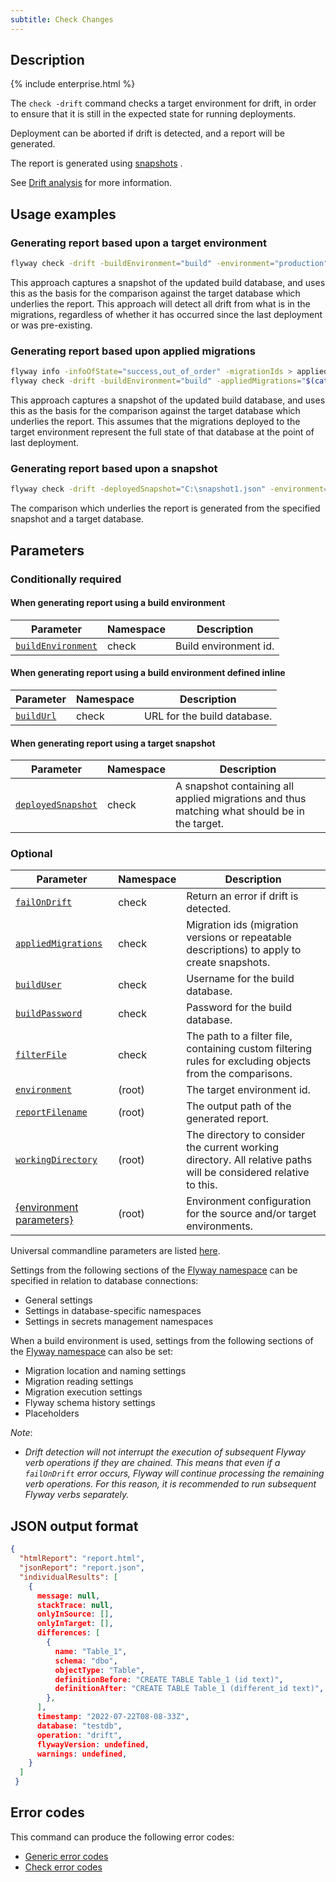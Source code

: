 ```yaml
---
subtitle: Check Changes
---
```


## Description

{% include enterprise.html %}

The `check -drift` command checks a target environment for drift, in order to ensure that it is still in the expected state for running deployments.

Deployment can be aborted if drift is detected, and a report will be generated.

The report is generated using [snapshots](https://documentation.red-gate.com/display/FD/Snapshots) .

See [Drift analysis](https://documentation.red-gate.com/display/FD/Drift+analysis) for more information.

## Usage examples

### Generating report based upon a target environment

```bash
flyway check -drift -buildEnvironment="build" -environment="production"
```

This approach captures a snapshot of the updated build database, and uses this as the basis for the comparison against the target database which underlies the report.
This approach will detect all drift from what is in the migrations, regardless of whether it has occurred since the last deployment or was pre-existing.

### Generating report based upon applied migrations

```bash
flyway info -infoOfState="success,out_of_order" -migrationIds > appliedMigrations.txt
flyway check -drift -buildEnvironment="build" -appliedMigrations="$(cat appliedMigrations.txt) -environment="production"
```

This approach captures a snapshot of the updated build database, and uses this as the basis for the comparison against the target database which underlies the report.
This assumes that the migrations deployed to the target environment represent the full state of that database at the point of last deployment.

### Generating report based upon a snapshot

```bash
flyway check -drift -deployedSnapshot="C:\snapshot1.json" -environment="Production"
```
The comparison which underlies the report is generated from the specified snapshot and a target database. 

## Parameters

### Conditionally required

#### When generating report using a build environment

| Parameter                                                                                                            | Namespace | Description           |
|----------------------------------------------------------------------------------------------------------------------|-----------|-----------------------|
| [`buildEnvironment`](<Configuration/Flyway Namespace/Flyway Check Namespace/Flyway Check Build Environment Setting>) | check     | Build environment id. |

#### When generating report using a build environment defined inline

| Parameter                                                                                            | Namespace | Description                 |
|------------------------------------------------------------------------------------------------------|-----------|-----------------------------|
| [`buildUrl`](<Configuration/Flyway Namespace/Flyway Check Namespace/Flyway Check Build URL Setting>) | check     | URL for the build database. |

#### When generating report using a target snapshot

| Parameter                                                                                                            | Namespace | Description                                                                                  |
|----------------------------------------------------------------------------------------------------------------------|-----------|----------------------------------------------------------------------------------------------|
| [`deployedSnapshot`](<Configuration/Flyway Namespace/Flyway Check Namespace/Flyway Check Deployed Snapshot Setting>) | check     | A snapshot containing all applied migrations and thus matching what should be in the target. |

### Optional

| Parameter                                                                                                              | Namespace | Description                                                                                                      |
|------------------------------------------------------------------------------------------------------------------------|-----------|------------------------------------------------------------------------------------------------------------------|
| [`failOnDrift`](<Configuration/Flyway Namespace/Flyway Check Namespace/Flyway Check Fail On Drift Setting>)            | check     | Return an error if drift is detected.                                                                            |
| [`appliedMigrations`](<Configuration/Flyway Namespace/Flyway Check Namespace/Flyway Check Applied Migrations Setting>) | check     | Migration ids (migration versions or repeatable descriptions) to apply to create snapshots.                      |
| [`buildUser`](<Configuration/Flyway Namespace/Flyway Check Namespace/Flyway Check Build User Setting>)                 | check     | Username for the build database.                                                                                 |
| [`buildPassword`](<Configuration/Flyway Namespace/Flyway Check Namespace/Flyway Check Build Password Setting>)         | check     | Password for the build database.                                                                                 |
| [`filterFile`](<Configuration/Flyway Namespace/Flyway Check Namespace/Flyway Check Filter File Setting>)               | check     | The path to a filter file, containing custom filtering rules for excluding objects from the comparisons.         |
| [`environment`](<Configuration/Flyway Namespace/Flyway Environment Setting>)                                           | (root)    | The target environment id.                                                                                       |
| [`reportFilename`](<Configuration/Flyway Namespace/Flyway Report Filename Setting>)                                    | (root)    | The output path of the generated report.                                                                         |
| [`workingDirectory`](<Command-line Parameters/Working Directory Parameter>)                                             | (root)    | The directory to consider the current working directory. All relative paths will be considered relative to this. |
| [{environment parameters}](<Configuration/Environments Namespace>)                                                     | (root)    | Environment configuration for the source and/or target environments.                                             |

Universal commandline parameters are listed [here](<Command-line Parameters>).

Settings from the following sections of the [Flyway namespace](<Configuration/Flyway Namespace>) can be specified in relation to database connections:
* General settings
* Settings in database-specific namespaces
* Settings in secrets management namespaces

When a build environment is used, settings from the following sections of the [Flyway namespace](<Configuration/Flyway Namespace>) can also be set:
* Migration location and naming settings
* Migration reading settings
* Migration execution settings
* Flyway schema history settings
* Placeholders

_Note_:
- _Drift detection will not interrupt the execution of subsequent Flyway verb operations if they are chained. This means that even if a `failOnDrift` error occurs, Flyway will continue processing the remaining verb operations. 
For this reason, it is recommended to run subsequent Flyway verbs separately._

## JSON output format

```json
{
  "htmlReport": "report.html",
  "jsonReport": "report.json",
  "individualResults": [
    {
      message: null,
      stackTrace: null,
      onlyInSource: [],
      onlyInTarget: [],
      differences: [
        {
          name: "Table_1",
          schema: "dbo",
          objectType: "Table",
          definitionBefore: "CREATE TABLE Table_1 (id text)",
          definitionAfter: "CREATE TABLE Table_1 (different_id text)",
        },
      ],
      timestamp: "2022-07-22T08-08-33Z",
      database: "testdb",
      operation: "drift",
      flywayVersion: undefined,
      warnings: undefined,
    }
  ]
 }
```

## Error codes

This command can produce the following error codes:
- [Generic error codes](<Exit codes and error codes/General error codes>)
- [Check error codes](<Exit codes and error codes/Check error codes>)